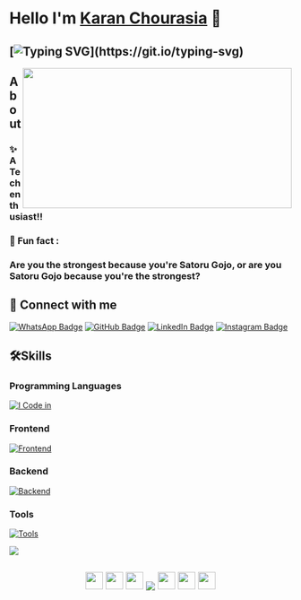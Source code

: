 
# Hello I'm [Karan Chourasia](https://github.com/Karan071) 🎇

## [![Typing SVG](https://readme-typing-svg.demolab.com?font=Fira+Code&pause=1000&width=435&lines=I'm+Full+Stack+Web+Developer;)](https://git.io/typing-svg)


<!--<img src="(https://media.giphy.com/media/oYQ9HRm5Mo7VXeMNVR/giphy.gif" align="right" width="480" height="250">-->
<img src="https://media.giphy.com/media/oYQ9HRm5Mo7VXeMNVR/giphy.gif" align="right" width="480" height="250"> 


## About
### ✨ A Tech enthusiast!!
### 🎲 Fun fact : 
### Are you the strongest because you're Satoru Gojo,  or are you Satoru Gojo because you're the strongest?


## 🚀 Connect with me
[![WhatsApp Badge](https://img.shields.io/badge/WhatsApp-25D366?style=for-the-badge&logo=whatsapp&logoColor=white)](https://wa.me/919582292422)
[![GitHub Badge](https://img.shields.io/badge/GitHub-181717?style=for-the-badge&logo=github&logoColor=white)](https://github.com/Karan071)
[![LinkedIn Badge](https://img.shields.io/badge/LinkedIn-0A66C2?style=for-the-badge&logo=linkedin&logoColor=white)](https://www.linkedin.com/in/Karan-Chourasia/)
[![Instagram Badge](https://img.shields.io/badge/Instagram-E4405F?style=for-the-badge&logo=instagram&logoColor=white)](https://www.instagram.com/karennnspams/)




## 🛠️Skills
### Programming Languages

[![I Code in](https://skillicons.dev/icons?i=c,cpp,java,kotlin,js,dart)](https://github.com/Karan071)

### Frontend
[![Frontend](https://skillicons.dev/icons?i=html,css,tailwind,js,react,redux)](https://github.com/Karan071)

### Backend
[![Backend](https://skillicons.dev/icons?i=nodejs,express,mongo,mysql,graphql)](https://github.com/Karan071)

### Tools
[![Tools](https://skillicons.dev/icons?i=git,github,linux,androidstudio,vscode,atom)](https://github.com/Karan071)

![](https://i.imgur.com/waxVImv.png)


<!--
<br/>
## 📊Github Stats
<p><img align="left" src="https://github-readme-stats.vercel.app/api/top-langs?username=Karan071&langs_count=10&show_icons=true&locale=en&theme=radical" alt="Karan071" /></p>
<p>&nbsp;<img align="center" src="https://github-readme-stats.vercel.app/api?username=Karan071&show_icons=true&locale=en&theme=radical" alt="Karan071" /></p>
<p>&nbsp;<img align="center" src="https://github-readme-streak-stats.herokuapp.com/?user=Karan071&theme=radical" alt="Karan071" /></p>
-->


<h2 align="center">
<img src="https://firebasestorage.googleapis.com/v0/b/storage-2a9f1.appspot.com/o/github-readme-img%2Fparty-parrot.gif?alt=media&token=27a30ea7-24f3-46db-97bd-69351d5411ea" width="31" height="31"/>
<img src="https://firebasestorage.googleapis.com/v0/b/storage-2a9f1.appspot.com/o/github-readme-img%2Fparty-parrot.gif?alt=media&token=27a30ea7-24f3-46db-97bd-69351d5411ea" width="31" height="31"/>
<img src="https://firebasestorage.googleapis.com/v0/b/storage-2a9f1.appspot.com/o/github-readme-img%2Fparty-parrot.gif?alt=media&token=27a30ea7-24f3-46db-97bd-69351d5411ea" width="31" height="31"/>
<img src="https://komarev.com/ghpvc/?username=Karan071&&style=round-square" align="center" />
<img src="https://firebasestorage.googleapis.com/v0/b/storage-2a9f1.appspot.com/o/github-readme-img%2Fparty-parrot-2.gif?alt=media&token=4d7be19e-492c-4f18-9ea2-3773989b2721" width="31" height="31"/>
<img src="https://firebasestorage.googleapis.com/v0/b/storage-2a9f1.appspot.com/o/github-readme-img%2Fparty-parrot-2.gif?alt=media&token=4d7be19e-492c-4f18-9ea2-3773989b2721" width="31" height="31"/>
<img src="https://firebasestorage.googleapis.com/v0/b/storage-2a9f1.appspot.com/o/github-readme-img%2Fparty-parrot-2.gif?alt=media&token=4d7be19e-492c-4f18-9ea2-3773989b2721" width="31" height="31"/>
</h2>



